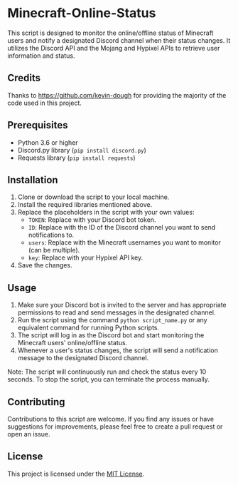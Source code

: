 # Minecraft-Online-Status

This script is designed to monitor the online/offline status of Minecraft users and notify a designated Discord channel when their status changes. It utilizes the Discord API and the Mojang and Hypixel APIs to retrieve user information and status.

## Credits
Thanks to https://github.com/kevin-dough for providing the majority of the code used in this project.


## Prerequisites

- Python 3.6 or higher
- Discord.py library (`pip install discord.py`)
- Requests library (`pip install requests`)

## Installation

1. Clone or download the script to your local machine.
2. Install the required libraries mentioned above.
3. Replace the placeholders in the script with your own values:
   - `TOKEN`: Replace with your Discord bot token.
   - `ID`: Replace with the ID of the Discord channel you want to send notifications to.
   - `users`: Replace with the Minecraft usernames you want to monitor (can be multiple).
   - `key`: Replace with your Hypixel API key.
4. Save the changes.

## Usage

1. Make sure your Discord bot is invited to the server and has appropriate permissions to read and send messages in the designated channel.
2. Run the script using the command `python script_name.py` or any equivalent command for running Python scripts.
3. The script will log in as the Discord bot and start monitoring the Minecraft users' online/offline status.
4. Whenever a user's status changes, the script will send a notification message to the designated Discord channel.

Note: The script will continuously run and check the status every 10 seconds. To stop the script, you can terminate the process manually.

## Contributing

Contributions to this script are welcome. If you find any issues or have suggestions for improvements, please feel free to create a pull request or open an issue.

## License

This project is licensed under the [MIT License](LICENSE).
